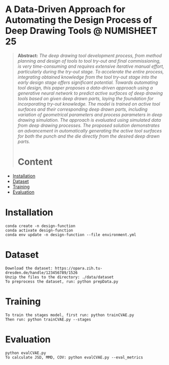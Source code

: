 # A Data-Driven Approach for Automating the Design Process of Deep Drawing Tools @ NUMISHEET 25

> **Abstract:** *The deep drawing tool development process, from method planning and design of tools to tool try-out and final commissioning, is very time-consuming and requires extensive iterative manual effort, particularly during the try-out stage. To accelerate the entire process, integrating obtained knowledge from the tool try-out stage into the early design stage offers significant potential. Towards automating tool design, this paper proposes a data-driven approach using a generative neural network to predict active surfaces of deep drawing tools based on given deep drawn parts, laying the foundation for incorporating try-out knowledge. The model is trained on active tool surfaces and their corresponding deep drawn parts, including variation of geometrical parameters and process parameters in deep drawing simulation. The approach is evaluated using simulated data from deep drawing processes. The proposed solution demonstrates an advancement in automatically generating the active tool surfaces for both the punch and the die directly from the desired deep drawn parts.*
> # Content
- [Installation](#installation)
- [Dataset](#dataset)
- [Training](#training)
- [Evaluation](#evaluation)

# Installation

```
conda create -n design-function
conda activate design-function
conda env update -n design-function --file environment.yml
```
# Dataset
```
Download the dataset: https://opara.zih.tu-dresden.de/handle/123456789/1526
Unzip the files to the directory: ./data/dataset
To preprocess the dataset, run: python prepData.py
```

# Training

```
To train the stages model, first run: python trainCVAE.py
Then run: python trainCVAE.py --stages
```

# Evaluation

```
python evalCVAE.py
To calculate JSD, MMD, COV: python evalCVAE.py --eval_metrics
```